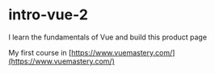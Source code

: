 # intro-vue-2

I learn the fundamentals of Vue and build this product page

My first course in [https://www.vuemastery.com/](https://www.vuemastery.com/)

